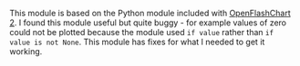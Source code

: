 This module is based on the Python module included with [OpenFlashChart 2](http://teethgrinder.co.uk/open-flash-chart-2/). I found this module useful but quite buggy - for example values of zero could not be plotted because the module used `if value` rather than `if value is not None`. This module has fixes for what I needed to get it working.